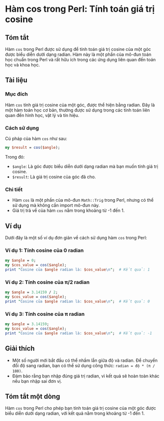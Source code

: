 <!--
Meta Description: # Hàm cos trong Perl: Tính toán giá trị cosine ## Tóm tắt Hàm `cos` trong Perl được sử dụng để tính toán giá trị cosine của một góc được biểu diễn dướ...
Meta Keywords: của, radian, cos, cosine, trong
-->

# Hàm cos trong Perl: Tính toán giá trị cosine

## Tóm tắt
Hàm `cos` trong Perl được sử dụng để tính toán giá trị cosine của một góc được biểu diễn dưới dạng radian. Hàm này là một phần của mô-đun toán học chuẩn trong Perl và rất hữu ích trong các ứng dụng liên quan đến toán học và khoa học.

## Tài liệu
### Mục đích
Hàm `cos` tính giá trị cosine của một góc, được thể hiện bằng radian. Đây là một hàm toán học cơ bản, thường được sử dụng trong các tính toán liên quan đến hình học, vật lý và tín hiệu.

### Cách sử dụng
Cú pháp của hàm `cos` như sau:

```perl
my $result = cos($angle);
```

Trong đó:
- `$angle`: Là góc được biểu diễn dưới dạng radian mà bạn muốn tính giá trị cosine.
- `$result`: Là giá trị cosine của góc đã cho.

### Chi tiết
- Hàm `cos` là một phần của mô-đun `Math::Trig` trong Perl, nhưng có thể sử dụng mà không cần import mô-đun này.
- Giá trị trả về của hàm `cos` nằm trong khoảng từ -1 đến 1.

## Ví dụ
Dưới đây là một số ví dụ đơn giản về cách sử dụng hàm `cos` trong Perl:

### Ví dụ 1: Tính cosine của 0 radian
```perl
my $angle = 0;
my $cos_value = cos($angle);
print "Cosine của $angle radian là: $cos_value\n";  # Kết quả: 1
```

### Ví dụ 2: Tính cosine của π/2 radian
```perl
my $angle = 3.14159 / 2;
my $cos_value = cos($angle);
print "Cosine của $angle radian là: $cos_value\n";  # Kết quả: 0
```

### Ví dụ 3: Tính cosine của π radian
```perl
my $angle = 3.14159;
my $cos_value = cos($angle);
print "Cosine của $angle radian là: $cos_value\n";  # Kết quả: -1
```

## Giải thích
- Một số người mới bắt đầu có thể nhầm lẫn giữa độ và radian. Để chuyển đổi độ sang radian, bạn có thể sử dụng công thức: `radian = độ * (π / 180)`.
- Đảm bảo rằng bạn nhập đúng giá trị radian, vì kết quả sẽ hoàn toàn khác nếu bạn nhập sai đơn vị.

## Tóm tắt một dòng
Hàm `cos` trong Perl cho phép bạn tính toán giá trị cosine của một góc được biểu diễn dưới dạng radian, với kết quả nằm trong khoảng từ -1 đến 1.